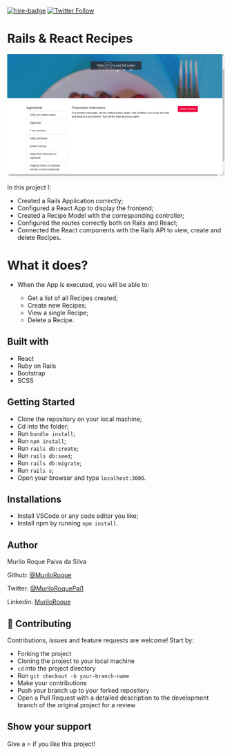[![hire-badge](https://img.shields.io/badge/Consult%20/%20Hire%20Murilo-Click%20to%20Contact-brightgreen)](mailto:muriloengqui@gmail.com) [![Twitter Follow](https://img.shields.io/twitter/follow/MuriloRoquePai1?label=Follow%20Murilo%20on%20Twitter&style=social)](https://twitter.com/MuriloRoquePai1)

# Rails & React Recipes

![App Demo](app/assets/images/screenshot.png)

In this project I:

- Created a Rails Application correctly;
- Configured a React App to display the frontend;
- Created a Recipe Model with the corresponding controller;
- Configured the routes correctly both on Rails and React;
- Connected the React components with the Rails API to view, create and delete Recipes.

# What it does?

- When the App is executed, you will be able to:

  - Get a list of all Recipes created;
  - Create new Recipes;
  - View a single Recipe;
  - Delete a Recipe.

## Built with

- React
- Ruby on Rails
- Bootstrap
- SCSS

## Getting Started

- Clone the repository on your local machine;
- Cd into the folder;
- Run `bundle install`;
- Run `npm install`;
- Run `rails db:create`;
- Run `rails db:seed`;
- Run `rails db:migrate`;
- Run `rails s`;
- Open your browser and type `localhost:3000`.

## Installations

- Install VSCode or any code editor you like;
- Install npm by running `npm install`.

## Author

Murilo Roque Paiva da Silva

Github: [@MuriloRoque](https://github.com/MuriloRoque)

Twitter: [@MuriloRoquePai1](https://twitter.com/MuriloRoquePai1)

Linkedin: [MuriloRoque](https://www.linkedin.com/in/murilo-roque-b1268741/)

## 🤝 Contributing

Contributions, issues and feature requests are welcome! Start by:

- Forking the project
- Cloning the project to your local machine
- `cd` into the project directory
- Run `git checkout -b your-branch-name`
- Make your contributions
- Push your branch up to your forked repository
- Open a Pull Request with a detailed description to the development branch of the original project for a review

## Show your support

Give a ⭐️ if you like this project!